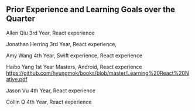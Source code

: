 ## Prior Experience and Learning Goals over the Quarter

Allen Qiu
3rd Year, React experience

Jonathan Herring
3rd Year, React experience,

Amy Wang
4th Year, Swift experience, React experience

Haibo Yang
1st Year Masters, Android, React experience
https://github.com/hyungmok/books/blob/master/Learning%20React%20Native.pdf

Jason Vu
4th Year, React experience

Collin Q
4th Year, React experience
